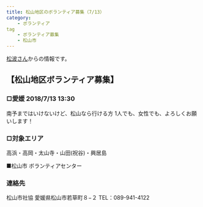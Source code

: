```yaml
---
title: 松山地区のボランティア募集（7/13）
category:
    - ボランティア
tag
    - ボランティア募集
    - 松山市
---
```


[松波さん](https://www.facebook.com/yudai.matsunami/posts/1752385221503751)からの情報です。

## ‪【松山地区ボランティア募集】‬

### □愛媛 2018/7/13 13:30‬

‪南予まではいけないけど、松山なら行ける方‬
‪1人でも、女性でも、よろしくお願いします！‬

### ‪□対象エリア‬

‪高浜・高岡・太山寺・山田(祝谷)・興居島‬

‪■松山市‬
‪ボランティアセンター‬

### 連絡先

‪松山市社協‬
‪愛媛県松山市若草町８−２‬
‪TEL：089-941-4122‬